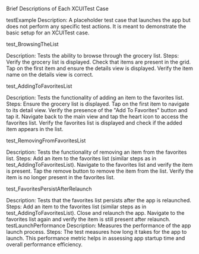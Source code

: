 Brief Descriptions of Each XCUITest Case

testExample
Description: A placeholder test case that launches the app but does not perform any specific test actions. It is meant to demonstrate the basic setup for an XCUITest case.


test_BrowsingTheList

Description: Tests the ability to browse through the grocery list.
Steps:
Verify the grocery list is displayed.
Check that items are present in the grid.
Tap on the first item and ensure the details view is displayed.
Verify the item name on the details view is correct.


test_AddingToFavoritesList

Description: Tests the functionality of adding an item to the favorites list.
Steps:
Ensure the grocery list is displayed.
Tap on the first item to navigate to its detail view.
Verify the presence of the "Add To Favorites" button and tap it.
Navigate back to the main view and tap the heart icon to access the favorites list.
Verify the favorites list is displayed and check if the added item appears in the list.


test_RemovingFromFavoritesList

Description: Tests the functionality of removing an item from the favorites list.
Steps:
Add an item to the favorites list (similar steps as in test_AddingToFavoritesList).
Navigate to the favorites list and verify the item is present.
Tap the remove button to remove the item from the list.
Verify the item is no longer present in the favorites list.


test_FavoritesPersistAfterRelaunch

Description: Tests that the favorites list persists after the app is relaunched.
Steps:
Add an item to the favorites list (similar steps as in test_AddingToFavoritesList).
Close and relaunch the app.
Navigate to the favorites list again and verify the item is still present after relaunch.
testLaunchPerformance
Description: Measures the performance of the app launch process.
Steps:
The test measures how long it takes for the app to launch.
This performance metric helps in assessing app startup time and overall performance efficiency.
